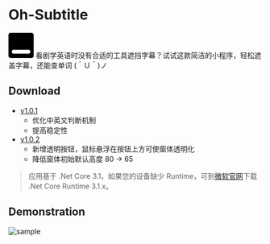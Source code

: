 # Oh-Subtitle
<img src="https://github.com/Surbowl/Oh-Subtitle/blob/master/images/icon.png?raw=true" width="50" />
看剧学英语时没有合适的工具遮挡字幕？试试这款简洁的小程序，轻松遮盖字幕，还能查单词 (＾Ｕ＾)ノ


## Download
- [v1.0.1](https://github.com/Surbowl/Oh-Subtitle/raw/master/download/v1.0.1.zip)
  - 优化中英文判断机制
  - 提高稳定性
- [v1.0.2](https://github.com/Surbowl/Oh-Subtitle/raw/master/download/v1.0.2.zip) 
  - 新增透明按钮，鼠标悬浮在按钮上方可使窗体透明化
  - 降低窗体初始默认高度 80 -> 65

> 应用基于 .Net Core 3.1，如果您的设备缺少 Runtime，可到[微软官网](https://dotnet.microsoft.com/download/dotnet-core/3.1#runtime-3.1.8)下载 .Net Core Runtime 3.1.x。

## Demonstration
![sample](https://github.com/Surbowl/Oh-Subtitle/blob/master/images/sample.gif?raw=true)
